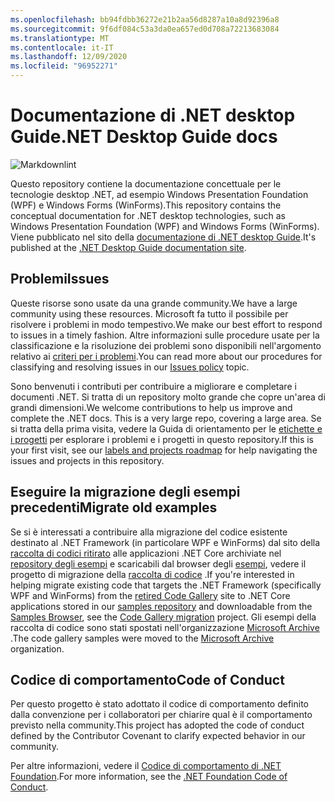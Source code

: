 ```yaml
---
ms.openlocfilehash: bb94fdbb36272e21b2aa56d8287a10a8d92396a8
ms.sourcegitcommit: 9f6df084c53a3da0ea657ed0d708a72213683084
ms.translationtype: MT
ms.contentlocale: it-IT
ms.lasthandoff: 12/09/2020
ms.locfileid: "96952271"
---
```

# <a name="net-desktop-guide-docs"></a><span data-ttu-id="e8579-101">Documentazione di .NET desktop Guide</span><span class="sxs-lookup"><span data-stu-id="e8579-101">.NET Desktop Guide docs</span></span>

![Markdownlint](https://github.com/dotnet/docs-desktop/workflows/Markdownlint/badge.svg)

<span data-ttu-id="e8579-103">Questo repository contiene la documentazione concettuale per le tecnologie desktop .NET, ad esempio Windows Presentation Foundation (WPF) e Windows Forms (WinForms).</span><span class="sxs-lookup"><span data-stu-id="e8579-103">This repository contains the conceptual documentation for .NET desktop technologies, such as Windows Presentation Foundation (WPF) and Windows Forms (WinForms).</span></span> <span data-ttu-id="e8579-104">Viene pubblicato nel sito della [documentazione di .NET desktop Guide](https://docs.microsoft.com/dotnet/desktop).</span><span class="sxs-lookup"><span data-stu-id="e8579-104">It's published at the [.NET Desktop Guide documentation site](https://docs.microsoft.com/dotnet/desktop).</span></span>

## <a name="issues"></a><span data-ttu-id="e8579-105">Problemi</span><span class="sxs-lookup"><span data-stu-id="e8579-105">Issues</span></span>

<span data-ttu-id="e8579-106">Queste risorse sono usate da una grande community.</span><span class="sxs-lookup"><span data-stu-id="e8579-106">We have a large community using these resources.</span></span> <span data-ttu-id="e8579-107">Microsoft fa tutto il possibile per risolvere i problemi in modo tempestivo.</span><span class="sxs-lookup"><span data-stu-id="e8579-107">We make our best effort to respond to issues in a timely fashion.</span></span> <span data-ttu-id="e8579-108">Altre informazioni sulle procedure usate per la classificazione e la risoluzione dei problemi sono disponibili nell'argomento relativo ai [criteri per i problemi](issues-policy.md).</span><span class="sxs-lookup"><span data-stu-id="e8579-108">You can read more about our procedures for classifying and resolving issues in our [Issues policy](issues-policy.md) topic.</span></span>

<span data-ttu-id="e8579-109">Sono benvenuti i contributi per contribuire a migliorare e completare i documenti .NET. Si tratta di un repository molto grande che copre un'area di grandi dimensioni.</span><span class="sxs-lookup"><span data-stu-id="e8579-109">We welcome contributions to help us improve and complete the .NET docs. This is a very large repo, covering a large area.</span></span> <span data-ttu-id="e8579-110">Se si tratta della prima visita, vedere la Guida di orientamento per le [etichette e i progetti](styleguide/labels-projects.md) per esplorare i problemi e i progetti in questo repository.</span><span class="sxs-lookup"><span data-stu-id="e8579-110">If this is your first visit, see our [labels and projects roadmap](styleguide/labels-projects.md) for help navigating the issues and projects in this repository.</span></span>

## <a name="migrate-old-examples"></a><span data-ttu-id="e8579-111">Eseguire la migrazione degli esempi precedenti</span><span class="sxs-lookup"><span data-stu-id="e8579-111">Migrate old examples</span></span>

<span data-ttu-id="e8579-112">Se si è interessati a contribuire alla migrazione del codice esistente destinato al .NET Framework (in particolare WPF e WinForms) dal sito della [raccolta di codici ritirato](https://docs.microsoft.com/teamblog/msdn-code-gallery-retired) alle applicazioni .NET Core archiviate nel [repository degli esempi](https://github.com/dotnet/samples) e scaricabili dal browser degli [esempi](https://docs.microsoft.com/samples/browse), vedere il progetto di migrazione della [raccolta di codice](https://github.com/dotnet/docs/projects/88) .</span><span class="sxs-lookup"><span data-stu-id="e8579-112">If you're interested in helping migrate existing code that targets the .NET Framework (specifically WPF and WinForms) from the [retired Code Gallery](https://docs.microsoft.com/teamblog/msdn-code-gallery-retired) site to .NET Core applications stored in our [samples repository](https://github.com/dotnet/samples) and downloadable from the [Samples Browser](https://docs.microsoft.com/samples/browse), see the [Code Gallery migration](https://github.com/dotnet/docs/projects/88) project.</span></span> <span data-ttu-id="e8579-113">Gli esempi della raccolta di codice sono stati spostati nell'organizzazione [Microsoft Archive](https://github.com/microsoftarchive?q=msdn-code-gallery) .</span><span class="sxs-lookup"><span data-stu-id="e8579-113">The code gallery samples were moved to the [Microsoft Archive](https://github.com/microsoftarchive?q=msdn-code-gallery) organization.</span></span>

## <a name="code-of-conduct"></a><span data-ttu-id="e8579-114">Codice di comportamento</span><span class="sxs-lookup"><span data-stu-id="e8579-114">Code of Conduct</span></span>

<span data-ttu-id="e8579-115">Per questo progetto è stato adottato il codice di comportamento definito dalla convenzione per i collaboratori per chiarire qual è il comportamento previsto nella community.</span><span class="sxs-lookup"><span data-stu-id="e8579-115">This project has adopted the code of conduct defined by the Contributor Covenant to clarify expected behavior in our community.</span></span>

<span data-ttu-id="e8579-116">Per altre informazioni, vedere il [Codice di comportamento di .NET Foundation](https://dotnetfoundation.org/code-of-conduct).</span><span class="sxs-lookup"><span data-stu-id="e8579-116">For more information, see the [.NET Foundation Code of Conduct](https://dotnetfoundation.org/code-of-conduct).</span></span>
